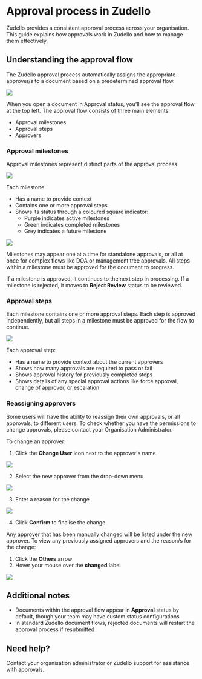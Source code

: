 # Approval process in Zudello

Zudello provides a consistent approval process across your organisation. This guide explains how approvals work in Zudello and how to manage them effectively.

## Understanding the approval flow

The Zudello approval process automatically assigns the appropriate approver/s to a document based on a predetermined approval flow. 

![](../images/CleanShot%202025-03-22%20at%2015.15.18@2x.png)

When you open a document in Approval status, you'll see the approval flow at the top left. The approval flow consists of three main elements:

- Approval milestones
- Approval steps
- Approvers

### Approval milestones

Approval milestones represent distinct parts of the approval process. 

![](../images/CleanShot%202025-03-22%20at%2014.59.13@2x.png)

Each milestone:

- Has a name to provide context 
- Contains one or more approval steps
- Shows its status through a coloured square indicator:
  - Purple indicates active milestones
  - Green indicates completed milestones
  - Grey indicates a future milestone

![](../images/CleanShot%202025-03-22%20at%2016.08.46@2x%201.png)

Milestones may appear one at a time for standalone approvals, or all at once for complex flows like DOA or management tree approvals. All steps within a milestone must be approved for the document to progress.

If a milestone is approved, it continues to the next step in processing. If a milestone is rejected, it moves to **Reject Review** status to be reviewed.

### Approval steps

Each milestone contains one or more approval steps. Each step is approved independently, but all steps in a milestone must be approved for the flow to continue.

![](../images/CleanShot%202025-03-22%20at%2015.03.01@2x.png)

Each approval step:

- Has a name to provide context about the current approvers
- Shows how many approvals are required to pass or fail
- Shows approval history for previously completed steps
- Shows details of any special approval actions like force approval, change of approver, or escalation
  
### Reassigning approvers

Some users will have the ability to reassign their own approvals, or all approvals, to different users. To check whether you have the permissions to change approvals, please contact your Organisation Administrator.

To change an approver:
 
1. Click the **Change User** icon next to the approver's name

![](../images/CleanShot%202025-03-22%20at%2015.20.32@2x.png)
   
2. Select the new approver from the drop-down menu

![](../images/CleanShot%202025-03-22%20at%2015.22.35@2x.png)
   
3. Enter a reason for the change
   
![](../images/CleanShot%202025-03-22%20at%2015.28.08@2x.png)
   
4. Click **Confirm** to finalise the change.


Any approver that has been manually changed will be listed under the new approver. To view any previously assigned approvers and the reason/s for the change:

1. Click the **Others** arrow
2. Hover your mouse over the **changed** label

![](../images/CleanShot%202025-03-22%20at%2015.37.28@2x.png)

## Additional notes

- Documents within the approval flow appear in **Approval** status by default, though your team may have custom status configurations
- In standard Zudello document flows, rejected documents will restart the approval process if resubmitted

## Need help?

Contact your organisation administrator or Zudello support for assistance with approvals.